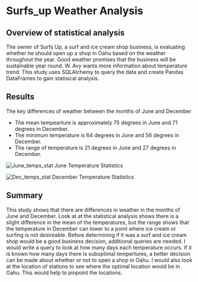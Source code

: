 # Surfs_up Weather Analysis

## Overview of statistical analysis
 
The owner of Surfs Up, a surf and ice cream shop business, is evaluating whether he should open up a shop in Oahu based on the weather throughout the year.  Good weather promises that the business will be sustainable year round. W. Avy wants more information about temperature trend.  This study uses SQLAlchemy to query the data and create Pandas DataFrames to gain statisical analysis. 

## Results
The key differences of weather between the months of June and December
- The mean tempearture is approximately 75 degrees in June and 71 degrees in December. 
- The minimum temperature is 64 degrees in June and 56 degrees in December.
- The range of temperature is 21 degrees in June and 27 degrees in December. 

![June_temps_stat](https://user-images.githubusercontent.com/86331812/140621520-55e7a211-2fea-4438-b442-e8c0aa187218.png)
June Temperature Statistics


![Dec_temps_stat](https://user-images.githubusercontent.com/86331812/140621527-f0fc6f30-615d-483b-9bf1-d500854631cb.png)
December Temperature Statistics


## Summary
This study shows that there are differences in weather in the months of June and December. Look at at the statistical analysis shows there is a slight difference in the mean of the temperatures, but the range shows that the temperature in December can lower to a point where ice cream or surfing is not desireable. Before determining if it was a surf and ice cream shop would be a good business decision, additional queries are needed.  I would write a query to look at how many days each temperature occurs.  If it is known how many days there is suboptimal tempertures, a better decision can be made about whether or not to open a shop in Oahu.  I would also look at the location of stations to see where the optimal location would be in Oahu. This would help to pinpoint the locations. 
